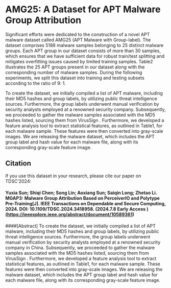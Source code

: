 # AMG25: A Dataset for APT Malware Group Attribution

Significant efforts were dedicated to the construction of a novel APT malware dataset called AMG25 (APT Malware with Group-label). The dataset comprises 5188 malware samples belonging to 25 distinct malware groups. Each APT group in our dataset consists of more than 30 samples, which ensures that we have sufficient data for robust train/test splitting and mitigates overfitting issues caused by limited training samples. Table2 illustrates the 25 APT groups present in our dataset along with the corresponding number of malware samples. During the following experiments, we split this dataset into training and testing subsets according to the ratio of 9: 1.

To create the dataset, we initially compiled a list of APT malware, including their MD5 hashes and group labels, by utilizing public threat intelligence sources. Furthermore, the group labels underwent manual verification by security analysts employed at a renowned security company. Subsequently, we proceeded to gather the malware samples associated with the MD5 hashes listed, sourcing them from VirusSign . Furthermore, we developed a feature analysis tool to extract statistical features, as outlined in Table1, for each malware sample. These features were then converted into gray-scale images. We are releasing the malware dataset, which includes the APT group label and hash value for each malware file, along with its corresponding gray-scale feature image.
  

## Citation

If you use this dataset in your research, please cite our paper on TDSC’2024:

#### Yuxia Sun; Shiqi Chen; Song Lin; Aoxiang Sun; Saiqin Long; Zhetao Li. MGAP3: Malware Group Attribution Based on PerceiverIO and Polytype Pre-Training[J]. IEEE Transactions on Dependable and Secure Computing, 2024. DOI: 10.1109/TDSC.2024.3418958. (2024.7.8 Early Access ) (https://ieeexplore.ieee.org/abstract/document/10589361)

####[Abstract] To create the dataset, we initially compiled a list of APT malware, including their MD5 hashes and group labels, by utilizing public threat intelligence sources. Furthermore, the group labels underwent manual verification by security analysts employed at a renowned security company in China. Subsequently, we proceeded to gather the malware samples associated with the MD5 hashes listed, sourcing them from VirusSign . Furthermore, we developed a feature analysis tool to extract statistical features, as outlined in Table1, for each malware sample. These features were then converted into gray-scale images. We are releasing the malware dataset, which includes the APT group label and hash value for each malware file, along with its corresponding gray-scale feature image.
